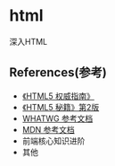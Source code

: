# html

深入HTML

## References(参考)

- [《HTML5 权威指南》](https://www.ituring.com.cn/book/931)
- [《HTML5 秘籍》第2版](https://www.ituring.com.cn/book/1361)
- [WHATWG 参考文档](https://whatwg-cn.github.io/html/)
- [MDN 参考文档](https://developer.mozilla.org/zh-CN/docs/Web/HTML)
- 前端核心知识进阶
- 其他